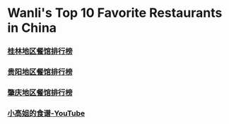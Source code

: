 # Wanli's Top 10 Favorite Restaurants in China

### [桂林地区餐馆排行榜](docs/guilin_food.md)
### [贵阳地区餐馆排行榜](docs/guiyang_food.md)
### [肇庆地区餐馆排行榜](docs/zhaoqing_food.md)
### [小高姐的食谱-YouTube](docs/Youtube-Xiaogaojie-Recipes.md)
